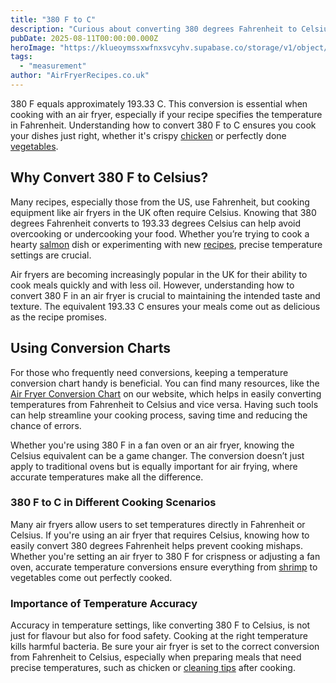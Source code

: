 ```yaml
---
title: "380 F to C"
description: "Curious about converting 380 degrees Fahrenheit to Celsius for your air fryer? We simplify the process for you, ensuring perfect cooking temperatures every time. Dive into our guide to get the best results from your air fryer meals."
pubDate: 2025-08-11T00:00:00.000Z
heroImage: "https://klueoymssxwfnxsvcyhv.supabase.co/storage/v1/object/public/md/380-f-to-c-e0d0dd7f.png"
tags:
  - "measurement"
author: "AirFryerRecipes.co.uk"
---
```


<p id="">380 F equals approximately 193.33 C. This conversion is essential when cooking with an air fryer, especially if your recipe specifies the temperature in Fahrenheit. Understanding how to convert 380 F to C ensures you cook your dishes just right, whether it's crispy <a href="https://www.airfryerrecipe.co.uk/recipe-category/chicken" id="">chicken</a> or perfectly done <a href="https://www.airfryerrecipe.co.uk/recipe-category/vegetables" id="">vegetables</a>.</p><h2 id="">Why Convert 380 F to Celsius?</h2><p id="">Many recipes, especially those from the US, use Fahrenheit, but cooking equipment like air fryers in the UK often require Celsius. Knowing that 380 degrees Fahrenheit converts to 193.33 degrees Celsius can help avoid overcooking or undercooking your food. Whether you’re trying to cook a hearty <a href="https://www.airfryerrecipe.co.uk/recipe-category/salmon" id="">salmon</a> dish or experimenting with new <a href="https://www.airfryerrecipe.co.uk/recipes" id="">recipes</a>, precise temperature settings are crucial.</p><p id="">Air fryers are becoming increasingly popular in the UK for their ability to cook meals quickly and with less oil. However, understanding how to convert 380 F in an air fryer is crucial to maintaining the intended taste and texture. The equivalent 193.33 C ensures your meals come out as delicious as the recipe promises.</p><h2 id="">Using Conversion Charts</h2><p id="">For those who frequently need conversions, keeping a temperature conversion chart handy is beneficial. You can find many resources, like the <a href="https://www.airfryerrecipe.co.uk/air-fryer-conversion-chart" id="">Air Fryer Conversion Chart</a> on our website, which helps in easily converting temperatures from Fahrenheit to Celsius and vice versa. Having such tools can help streamline your cooking process, saving time and reducing the chance of errors.</p><p id="">Whether you're using 380 F in a fan oven or an air fryer, knowing the Celsius equivalent can be a game changer. The conversion doesn’t just apply to traditional ovens but is equally important for air frying, where accurate temperatures make all the difference.</p><h3 id="">380 F to C in Different Cooking Scenarios</h3><p id="">Many air fryers allow users to set temperatures directly in Fahrenheit or Celsius. If you're using an air fryer that requires Celsius, knowing how to easily convert 380 degrees Fahrenheit helps prevent cooking mishaps. Whether you're setting an air fryer to 380 F for crispness or adjusting a fan oven, accurate temperature conversions ensure everything from <a href="https://www.airfryerrecipe.co.uk/recipe-category/shrimp" id="">shrimp</a> to vegetables come out perfectly cooked.</p><h3 id="">Importance of Temperature Accuracy</h3><p id="">Accuracy in temperature settings, like converting 380 F to Celsius, is not just for flavour but also for food safety. Cooking at the right temperature kills harmful bacteria. Be sure your air fryer is set to the correct conversion from Fahrenheit to Celsius, especially when preparing meals that need precise temperatures, such as chicken or <a href="https://www.airfryerrecipe.co.uk/air-fryer-cleaner" id="">cleaning tips</a> after cooking.</p>